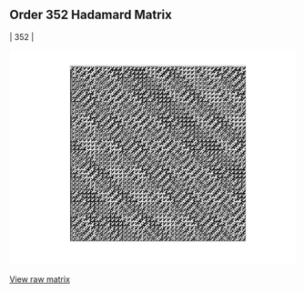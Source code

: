 ## Order 352 Hadamard Matrix

| 352 |

<img src="352.png" class="img-responsive" alt=""> 

[View raw matrix](order352.txt)
